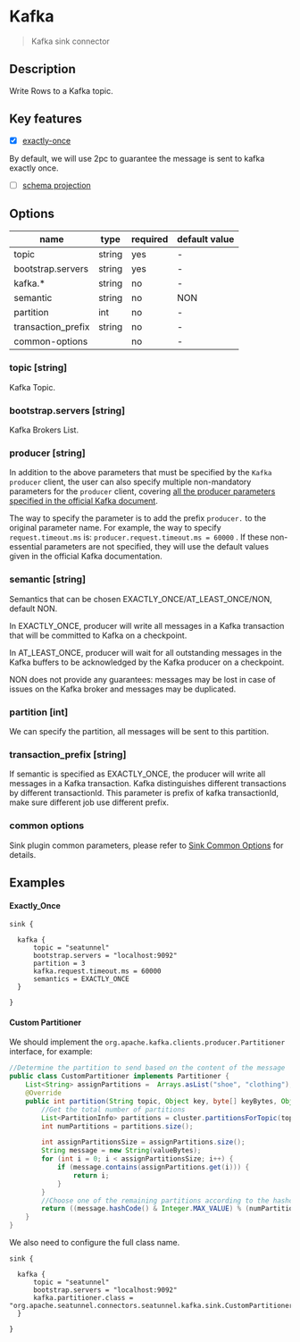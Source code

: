 # Kafka

> Kafka sink connector

## Description

Write Rows to a Kafka topic.

## Key features

- [x] [exactly-once](../../concept/connector-v2-features.md)

By default, we will use 2pc to guarantee the message is sent to kafka exactly once.

- [ ] [schema projection](../../concept/connector-v2-features.md)

## Options

| name               | type   | required | default value |
| ------------------ | ------ | -------- | ------------- |
| topic              | string | yes      | -             |
| bootstrap.servers  | string | yes      | -             |
| kafka.*            | string | no       | -             |
| semantic           | string | no       | NON           |
| partition          | int    | no       | -             |
| transaction_prefix | string | no       | -             |
| common-options     |        | no       | -             |

### topic [string]

Kafka Topic.

### bootstrap.servers [string]

Kafka Brokers List.

### producer [string]

In addition to the above parameters that must be specified by the `Kafka producer` client, the user can also specify multiple non-mandatory parameters for the `producer` client, covering [all the producer parameters specified in the official Kafka document](https://kafka.apache.org/documentation.html#producerconfigs).

The way to specify the parameter is to add the prefix `producer.` to the original parameter name. For example, the way to specify `request.timeout.ms` is: `producer.request.timeout.ms = 60000` . If these non-essential parameters are not specified, they will use the default values given in the official Kafka documentation.

### semantic [string]

Semantics that can be chosen EXACTLY_ONCE/AT_LEAST_ONCE/NON, default NON.

In EXACTLY_ONCE, producer will write all messages in a Kafka transaction that will be committed to Kafka on a checkpoint.

In AT_LEAST_ONCE, producer will wait for all outstanding messages in the Kafka buffers to be acknowledged by the Kafka producer on a checkpoint.

NON does not provide any guarantees: messages may be lost in case of issues on the Kafka broker and messages may be duplicated.

### partition [int]

We can specify the partition, all messages will be sent to this partition.

### transaction_prefix [string]

If semantic is specified as EXACTLY_ONCE, the producer will write all messages in a Kafka transaction.
Kafka distinguishes different transactions by different transactionId. This parameter is prefix of  kafka  transactionId, make sure different job use different prefix.

### common options 

Sink plugin common parameters, please refer to [Sink Common Options](common-options.md) for details.

## Examples

#### Exactly_Once

```hocon
sink {

  kafka {
      topic = "seatunnel"
      bootstrap.servers = "localhost:9092"
      partition = 3
      kafka.request.timeout.ms = 60000
      semantics = EXACTLY_ONCE
  }
  
}
```

#### Custom Partitioner

We should implement the `org.apache.kafka.clients.producer.Partitioner` interface, for example:

```java
//Determine the partition to send based on the content of the message
public class CustomPartitioner implements Partitioner {
    List<String> assignPartitions =  Arrays.asList("shoe", "clothing");
    @Override
    public int partition(String topic, Object key, byte[] keyBytes, Object value, byte[] valueBytes, Cluster cluster) {
        //Get the total number of partitions
        List<PartitionInfo> partitions = cluster.partitionsForTopic(topic);
        int numPartitions = partitions.size();

        int assignPartitionsSize = assignPartitions.size();
        String message = new String(valueBytes);
        for (int i = 0; i < assignPartitionsSize; i++) {
            if (message.contains(assignPartitions.get(i))) {
                return i;
            }
        }
        //Choose one of the remaining partitions according to the hashcode.
        return ((message.hashCode() & Integer.MAX_VALUE) % (numPartitions - assignPartitionsSize)) + assignPartitionsSize;
    }
}
```

We also need to configure the full class name.

```hocon
sink {

  kafka {
      topic = "seatunnel"
      bootstrap.servers = "localhost:9092"
	  kafka.partitioner.class = "org.apache.seatunnel.connectors.seatunnel.kafka.sink.CustomPartitioner"
  }
  
}
```

